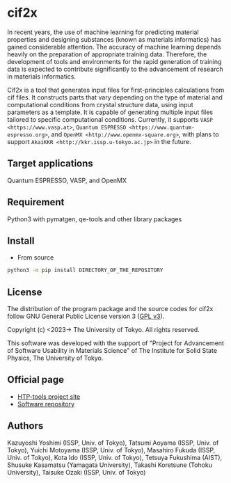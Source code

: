 # cif2x

In recent years, the use of machine learning for predicting material properties and designing substances (known as materials informatics) has gained considerable attention.
The accuracy of machine learning depends heavily on the preparation of appropriate training data.
Therefore, the development of tools and environments for the rapid generation of training data is expected to contribute significantly to the advancement of research in materials informatics.

Cif2x is a tool that generates input files for first-principles calculations from cif files.
It constructs parts that vary depending on the type of material and computational conditions from crystal structure data, using input parameters as a template.
It is capable of generating multiple input files tailored to specific computational conditions.
Currently, it supports `VASP <https://www.vasp.at>`, `Quantum ESPRESSO <https://www.quantum-espresso.org>`, and `OpenMX <http://www.openmx-square.org>`,
with plans to support `AkaiKKR <http://kkr.issp.u-tokyo.ac.jp>` in the future.

## Target applications

Quantum ESPRESSO, VASP, and OpenMX

## Requirement

Python3 with pymatgen, qe-tools and other library packages

## Install

- From source

``` bash
python3 -m pip install DIRECTORY_OF_THE_REPOSITORY
```

## License

The distribution of the program package and the source codes for cif2x follow
GNU General Public License version 3
([GPL v3](https://www.gnu.org/licenses/gpl-3.0.en.html)).

Copyright (c) <2023-> The University of Tokyo. All rights reserved.

This software was developed with the support of
"Project for Advancement of Software Usability in Materials Science"
of The Institute for Solid State Physics, The University of Tokyo.

## Official page

- [HTP-tools project site](https://www.pasums.issp.u-tokyo.ac.jp/htp-tools/)
- [Software repository](https://github.com/issp-center-dev/cif2x)

## Authors

Kazuyoshi Yoshimi (ISSP, Univ. of Tokyo), 
Tatsumi Aoyama (ISSP, Univ. of Tokyo), 
Yuichi Motoyama (ISSP, Univ. of Tokyo), 
Masahiro Fukuda (ISSP, Univ. of Tokyo), 
Kota Ido (ISSP, Univ. of Tokyo), 
Tetsuya Fukushima (AIST), 
Shusuke Kasamatsu (Yamagata University), 
Takashi Koretsune (Tohoku University), 
Taisuke Ozaki (ISSP, Univ. of Tokyo)
